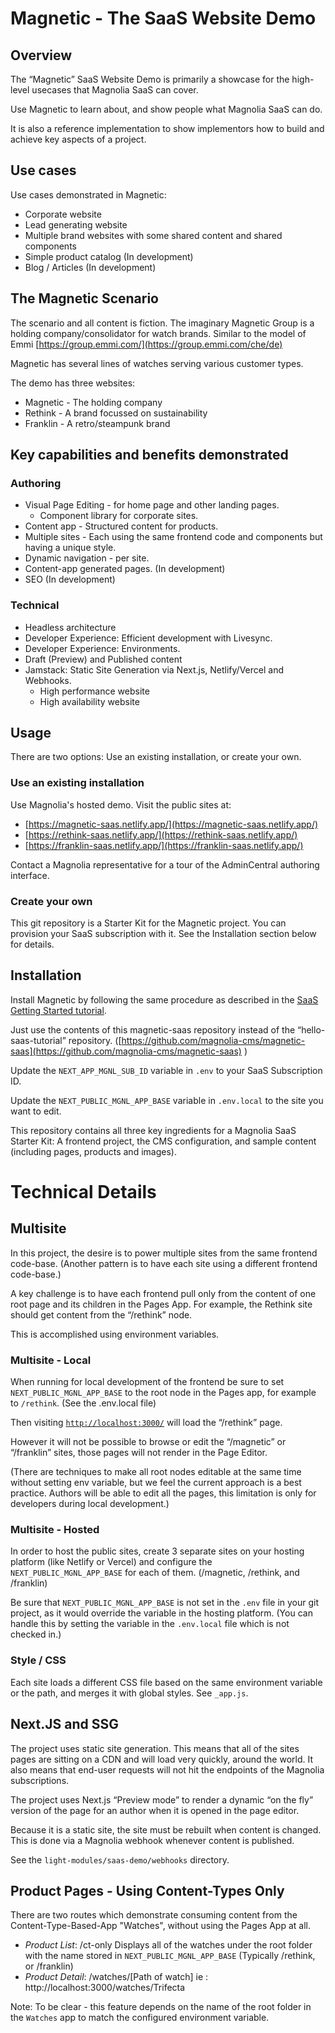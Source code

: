 # Magnetic  - The SaaS Website Demo 

## Overview

The “Magnetic” SaaS Website Demo is primarily a showcase for the high-level usecases that Magnolia SaaS can cover. 

Use Magnetic to learn about, and show people what Magnolia SaaS can do.

It is also a reference implementation to show implementors how to build and achieve key aspects of a project.

## Use cases

Use cases demonstrated in Magnetic:

- Corporate website
- Lead generating website
- Multiple brand websites with some shared content and shared components
- Simple product catalog  (In development)
- Blog / Articles (In development)

## The Magnetic Scenario

The scenario and all content is fiction. The imaginary Magnetic Group is a holding company/consolidator for watch brands. Similar to the model of Emmi [https://group.emmi.com/](https://group.emmi.com/che/de)

Magnetic has several lines of watches serving various customer types.

The demo has three websites:

- Magnetic - The holding company
- Rethink - A brand focussed on sustainability
- Franklin - A retro/steampunk brand

## Key capabilities and benefits demonstrated

### Authoring

- Visual Page Editing - for home page and other landing pages.
    - Component library for corporate sites.
- Content app - Structured content for products.
- Multiple sites - Each using the same frontend code and components but having a unique style.
- Dynamic navigation - per site.
- Content-app generated pages. (In development)
- SEO (In development)

### Technical

- Headless architecture
- Developer Experience: Efficient development with Livesync.
- Developer Experience: Environments.
- Draft (Preview)  and  Published content
- Jamstack: Static Site Generation via Next.js, Netlify/Vercel and Webhooks.
    - High performance website
    - High availability website

## Usage

There are two options: Use an existing installation, or create your own.

### Use an existing installation

Use Magnolia's hosted demo. Visit the public sites at: 

- [https://magnetic-saas.netlify.app/](https://magnetic-saas.netlify.app/)
- [https://rethink-saas.netlify.app/](https://rethink-saas.netlify.app/)
- [https://franklin-saas.netlify.app/](https://franklin-saas.netlify.app/)

Contact a Magnolia representative for a tour of the AdminCentral authoring interface.

### Create your own

This git repository is a Starter Kit for the Magnetic project. You can provision your SaaS subscription with it. See the Installation section below for details.

## Installation

Install Magnetic by following the same procedure as described in the [SaaS Getting Started tutorial](https://docs.magnolia-cms.com/saas/hello-saas.html).

Just use the contents of this magnetic-saas repository instead of the “hello-saas-tutorial” repository. ([https://github.com/magnolia-cms/magnetic-saas](https://github.com/magnolia-cms/magnetic-saas) ) 

Update the `NEXT_APP_MGNL_SUB_ID` variable in `.env` to your SaaS Subscription ID. 

Update the `NEXT_PUBLIC_MGNL_APP_BASE` variable in `.env.local` to the site you want to edit.


This repository contains all three key ingredients for a Magnolia SaaS Starter Kit: A frontend project, the CMS configuration, and sample content (including pages, products and images).

# Technical Details

## Multisite

In this project, the desire is to power multiple sites from the same frontend code-base. (Another pattern is to have each site using a different frontend code-base.)

A key challenge is to have each frontend pull only from the content of one root page and its children in the Pages App. For example, the Rethink site should get content from the “/rethink” node.

This is accomplished using environment variables. 

### Multisite - Local

When running for local development of the frontend be sure to set `NEXT_PUBLIC_MGNL_APP_BASE`  to the root node in the Pages app, for example to `/rethink`. (See the .env.local file) 

Then visiting [`http://localhost:3000/`](http://localhost:3000/) will load the “/rethink” page. 

However it will not be possible to browse or edit the “/magnetic” or “/franklin” sites, those pages will not render in the Page Editor.

(There are techniques to make all root nodes editable at the same time without setting env variable, but we feel the current approach is a best practice. Authors will be able to edit all the pages, this limitation is only for developers during local development.)

### Multisite - Hosted

In order to host the public sites, create 3 separate sites on your hosting platform (like Netlify or Vercel) and configure the `NEXT_PUBLIC_MGNL_APP_BASE` for each of them. (/magnetic, /rethink, and /franklin)

Be sure that `NEXT_PUBLIC_MGNL_APP_BASE` is not set in the `.env` file in your git project, as it would override the variable in the hosting platform. (You can handle this by setting the variable in the `.env.local` file which is not checked in.) 

### Style / CSS

Each site loads a different CSS file based on the same environment variable or the path, and merges it with global styles. See `_app.js`.

## Next.JS and SSG

The project uses static site generation. This means that all of the sites pages are sitting on a CDN and will load very quickly, around the world. It also means that end-user requests will not hit the endpoints of the Magnolia subscriptions.

The project uses Next.js “Preview mode” to render a dynamic “on the fly” version of the page for an author when it is opened in the page editor.

Because it is a static site, the site must be rebuilt when content is changed. This is done via a Magnolia webhook whenever content is published.

See the `light-modules/saas-demo/webhooks` directory.

## Product Pages - Using Content-Types Only

There are two routes which demonstrate consuming content from the Content-Type-Based-App "Watches", without using the Pages App at all.

- *Product List*: /ct-only Displays all of the watches under the root folder with the name stored in `NEXT_PUBLIC_MGNL_APP_BASE` (Typically  /rethink, or /franklin)
- *Product Detail*: /watches/[Path of watch] ie : http://localhost:3000/watches/Trifecta

Note: To be clear - this feature depends on the name of the root folder in the `Watches` app to match the configured environment variable.